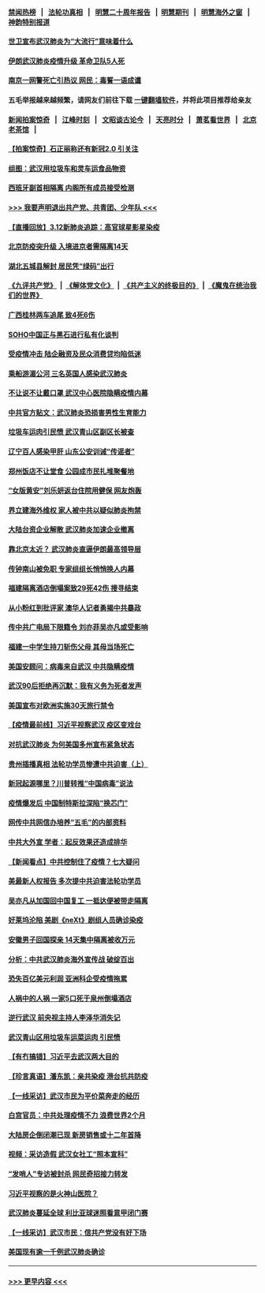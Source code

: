 #### [禁闻热榜](热点新闻.md?=0)  &nbsp;&nbsp;|&nbsp;&nbsp; [法轮功真相](https://github.com/gfw-breaker/truth/blob/master/README.md?=0) &nbsp;&nbsp;|&nbsp;&nbsp; [明慧二十周年报告](https://github.com/gfw-breaker/mh-reports/blob/master/README.md?=0) &nbsp;&nbsp;|&nbsp;&nbsp;[明慧期刊](https://github.com/gfw-breaker/mh-qikan) &nbsp;&nbsp;|&nbsp;&nbsp; [明慧海外之窗](https://github.com/gfw-breaker/mh-news/blob/master/README.md?=0) &nbsp;&nbsp;|&nbsp;&nbsp; [神韵特别报道](https://github.com/gfw-breaker/mh-news/blob/master/shenyun.md?=0)
#### [世卫宣布武汉肺炎为“大流行”意味着什么](../pages/nsc413/n11935933.md?t=03130131) 
#### [伊朗武汉肺炎疫情升级 革命卫队5人死](../pages/nsc413/n11935711.md?t=03130131) 
#### [南京一网警死亡引热议 网民：毒誓一语成谶](../pages/nsc413/n11935645.md?t=03130131) 
#### 五毛举报越来越频繁，请网友们前往下载 [一键翻墙软件](https://github.com/gfw-breaker/ssr-accounts)，并将此项目推荐给亲友
#### [新闻拍案惊奇](https://github.com/gfw-breaker/banned-news/blob/master/pages/link4.md) &nbsp;&nbsp;|&nbsp;&nbsp; [江峰时刻](https://github.com/gfw-breaker/banned-news/blob/master/pages/link4.md) &nbsp;&nbsp;|&nbsp;&nbsp; [文昭谈古论今](https://github.com/gfw-breaker/banned-news/blob/master/pages/link4.md) &nbsp;&nbsp;|&nbsp;&nbsp; [天亮时分](https://github.com/gfw-breaker/banned-news/blob/master/pages/link4.md) &nbsp;&nbsp;|&nbsp;&nbsp; [萧茗看世界](https://github.com/gfw-breaker/banned-news/blob/master/pages/link4.md) &nbsp;&nbsp;|&nbsp;&nbsp; [北京老茶馆](https://github.com/gfw-breaker/banned-news/blob/master/pages/link4.md) &nbsp;&nbsp;|&nbsp;&nbsp; 
#### [【拍案惊奇】石正丽称还有新冠2.0 引关注](../pages/nsc413/n11934119.md?t=03130131) 
#### [组图：武汉用垃圾车和灵车运食品物资](../pages/nsc413/n11935329.md?t=03130131) 
#### [西班牙副首相隔离 内阁所有成员接受检测](../pages/nsc413/n11935473.md?t=03130131) 
#### [>>> 我要声明退出共产党、共青团、少年队 <<<](https://github.com/begood0513/goodnews/blob/master/quit/letter.md) 
#### [【直播回放】3.12新肺炎追踪：高官球星影星染疫](../pages/nsc413/n11935368.md?t=03130131) 
#### [北京防疫突升级 入境进京者需隔离14天](../pages/nsc413/n11935042.md?t=03130131) 
#### [湖北五城县解封 居民凭“绿码”出行](../pages/nsc413/n11935249.md?t=03130131) 
#### [《九评共产党》](https://github.com/begood0513/9ping.md/blob/master/README.md) &nbsp;|&nbsp; [《解体党文化》](../../../../jtdwh.md/blob/master/README.md)  &nbsp;|&nbsp; [《共产主义的终极目的》](../../../../gczydzjmd.md/blob/master/README.md) &nbsp;|&nbsp; [《魔鬼在统治我们的世界》](../../../../mgztzwmdsj.md/blob/master/README.md) 
#### [广西桂林两车追尾 致4死6伤](../pages/nsc413/n11935065.md?t=03130131) 
#### [SOHO中国正与黑石进行私有化谈判](../pages/nsc413/n11934453.md?t=03130131) 
#### [受疫情冲击 陆企融资及民众消费贷均陷低迷](../pages/nsc413/n11933676.md?t=03130131) 
#### [乘船游湄公河 三名英国人感染武汉肺炎](../pages/nsc413/n11935074.md?t=03130131) 
#### [不让说不让戴口罩 武汉中心医院隐瞒疫情内幕](../pages/nsc413/n11934980.md?t=03130131) 
#### [中共官方贴文：武汉肺炎恐损害男性生育能力](../pages/nsc413/n11934952.md?t=03130131) 
#### [垃圾车运肉引民愤 武汉青山区副区长被查](../pages/nsc413/n11934472.md?t=03130131) 
#### [辽宁百人感染甲肝 山东公安训诫“传谣者”](../pages/nsc413/n11934308.md?t=03130131) 
#### [郑州饭店不让堂食 公园成市民扎堆聚餐地](../pages/nsc413/n11935014.md?t=03130131) 
#### [“女版黄安”刘乐妍返台住院用健保 网友炮轰](../pages/nsc413/n11934318.md?t=03130131) 
#### [界立建海外维权 家人被中共以疑似肺炎拘禁](../pages/nsc413/n11933606.md?t=03130131) 
#### [大陆台资企业解散 武汉肺炎加速企业撤离](../pages/nsc413/n11934248.md?t=03130131) 
#### [靠北京太近？ 武汉肺炎直逼伊朗最高领导层](../pages/nsc413/n11933475.md?t=03130131) 
#### [传钟南山被免职 专家组组长悄悄换人内幕](../pages/nsc413/n11934088.md?t=03130131) 
#### [福建隔离酒店倒塌案致29死42伤 搜寻结束](../pages/nsc413/n11934195.md?t=03130131) 
#### [从小粉红到批评家 澳华人记者勇揭中共暴政](../pages/nsc413/n11931884.md?t=03130131) 
#### [传中共广电局下限籍令 刘亦菲吴亦凡或受影响](../pages/nsc413/n11933566.md?t=03130131) 
#### [福建一中学生持刀斩伤父母 其母当场死亡](../pages/nsc413/n11934127.md?t=03130131) 
#### [美国安顾问：病毒来自武汉 中共隐瞒疫情](../pages/nsc413/n11934168.md?t=03130131) 
#### [武汉90后拒绝再沉默：我有义务为死者发声](../pages/nsc413/n11934044.md?t=03130131) 
#### [美国宣布对欧洲实施30天旅行禁令](../pages/nsc413/n11933815.md?t=03130131) 
#### [【疫情最前线】习近平视察武汉 疫区变戏台](../pages/nsc413/n11933377.md?t=03130131) 
#### [对抗武汉肺炎 为何美国多州宣布紧急状态](../pages/nsc413/n11933167.md?t=03130131) 
#### [贵州插播真相 法轮功学员惨遭中共迫害（上）](../pages/nsc413/n11932683.md?t=03130131) 
#### [新冠起源哪里？川普转推“中国病毒”说法](../pages/nsc413/n11933596.md?t=03130131) 
#### [疫情爆发后 中国制特斯拉深陷“换芯门”](../pages/nsc413/n11933540.md?t=03130131) 
#### [网传中共网信办培养“五毛”的内部资料](../pages/nsc413/n11933520.md?t=03130131) 
#### [中共大外宣 学者：起反效果还造成排华](../pages/nsc413/n11931840.md?t=03130131) 
#### [【新闻看点】中共控制住了疫情？七大疑问](../pages/nsc413/n11933407.md?t=03130131) 
#### [美最新人权报告 多次提中共迫害法轮功学员](../pages/nsc413/n11933487.md?t=03130131) 
#### [吴亦凡从加国回中国复工 一抵达便被带走隔离](../pages/nsc413/n11933325.md?t=03130131) 
#### [好莱坞沦陷 美剧《neXt》剧组人员确诊染疫](../pages/nsc413/n11933113.md?t=03130131) 
#### [安徽男子回国探亲 14天集中隔离被收万元](../pages/nsc413/n11933450.md?t=03130131) 
#### [分析：中共武汉肺炎海外宣传战 破绽百出](../pages/nsc413/n11933338.md?t=03130131) 
#### [恐失百亿美元利润 亚洲科企受疫情拖累](../pages/nsc413/n11933283.md?t=03130131) 
#### [人祸中的人祸 一家5口死于泉州倒塌酒店](../pages/nsc413/n11933264.md?t=03130131) 
#### [逆行武汉 前央视主持人李泽华消失记](../pages/nsc413/n11933290.md?t=03130131) 
#### [武汉青山区用垃圾车运菜运肉 引民愤](../pages/nsc413/n11933129.md?t=03130131) 
#### [【有冇搞错】习近平去武汉两大目的](../pages/nsc413/n11933210.md?t=03130131) 
#### [【珍言真语】潘东凯：亲共染疫 港台抗共防疫](../pages/nsc413/n11933162.md?t=03130131) 
#### [【一线采访】武汉市民为平价菜奔走的经历](../pages/nsc413/n11932822.md?t=03130131) 
#### [白宫官员：中共处理疫情不力 浪费世界2个月](../pages/nsc413/n11932744.md?t=03130131) 
#### [大陆房企倒闭潮已现 新房销售或十二年首降](../pages/nsc413/n11932820.md?t=03130131) 
#### [视频：采访造假 武汉女社工“照本宣科”](../pages/nsc413/n11932345.md?t=03130131) 
#### [“发哨人”专访被封杀 网民奇招接力转发](../pages/nsc413/n11932830.md?t=03130131) 
#### [习近平视察的是火神山医院？](../pages/nsc413/n11932762.md?t=03130131) 
#### [武汉肺炎蔓延全球 利比亚球迷照看意甲闭门赛](../pages/nsc413/n11932771.md?t=03130131) 
#### [【一线采访】武汉市民：信共产党没有好下场](../pages/nsc413/n11932623.md?t=03130131) 
#### [美国现有逾一千例武汉肺炎确诊](../pages/nsc413/n11932451.md?t=03130131) 

----
#### [ >>> 更早内容 <<< ](../indexes/nsc413-earlier.md)
